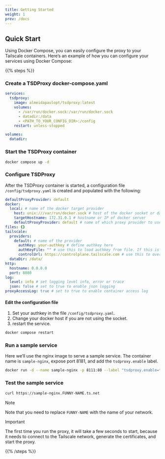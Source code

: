 ```yaml
---
title: Getting Started
weight: 1
prev: /docs
---
```


## Quick Start

Using Docker Compose, you can easily configure the proxy to your Tailscale containers. Here’s an example of how you can configure your services using Docker Compose:

{{% steps %}}

### Create a TSDProxy docker-compose.yaml

```yaml docker-compose.yml
services:
  tsdproxy:
    image: almeidapaulopt/tsdproxy:latest
    volumes:
      - /var/run/docker.sock:/var/run/docker.sock
      - datadir:/data
      - <PATH_TO_YOUR_CONFIG_DIR>:/config
    restart: unless-stopped

volumes:
  datadir:
```

### Start the TSDProxy container

```bash
docker compose up -d
```

### Configure TSDProxy

After the TSDProxy container is started, a configuration file
`/config/tsdproxy.yaml` is created and populated with the following:

```yaml  {filename="/config/tsdproxy.yaml"}
defaultProxyProvider: default
docker:
  local: # name of the docker target provider
    host: unix:///var/run/docker.sock # host of the docker socket or daemon
    targetHostname: 172.31.0.1 # hostname or IP of docker server
    defaultProxyProvider: default # name of which proxy provider to use
files: {}
tailscale:
  providers:
    default: # name of the provider
      authKey: your-authkey # define authkey here
      authKeyFile: "" # use this to load authkey from file. If this is defined, Authkey is ignored
      controlUrl: https://controlplane.tailscale.com # use this to override the default control URL
  dataDir: /data/
http:
  hostname: 0.0.0.0
  port: 8080
log:
  level: info # set logging level info, error or trace
  json: false # set to true to enable json logging
proxyAccessLog: true # set to true to enable container access log
```

#### Edit the configuration file

1. Set your authkey in the file `/config/tsdproxy.yaml`.
2. Change your docker host if you are not using the socket.
3. restart the service.

```bash
docker compose restart
```

### Run a sample service

Here we’ll use the nginx image to serve a sample service.
The container name is `sample-nginx`, expose port 8181, and add the
`tsdproxy.enable` label.

```bash
docker run -d --name sample-nginx -p 8111:80 --label "tsdproxy.enable=true" nginx:latest
```

### Test the sample service

```bash
curl https://sample-nginx.FUNNY-NAME.ts.net
```

> [!NOTE]
> Note that you need to replace `FUNNY-NAME` with the name of your network.

> [!IMPORTANT]
> The first time you run the proxy, it will take a few seconds to start, because it
> needs to connect to the Tailscale network, generate the certificates, and start
> the proxy.

{{% /steps %}}
